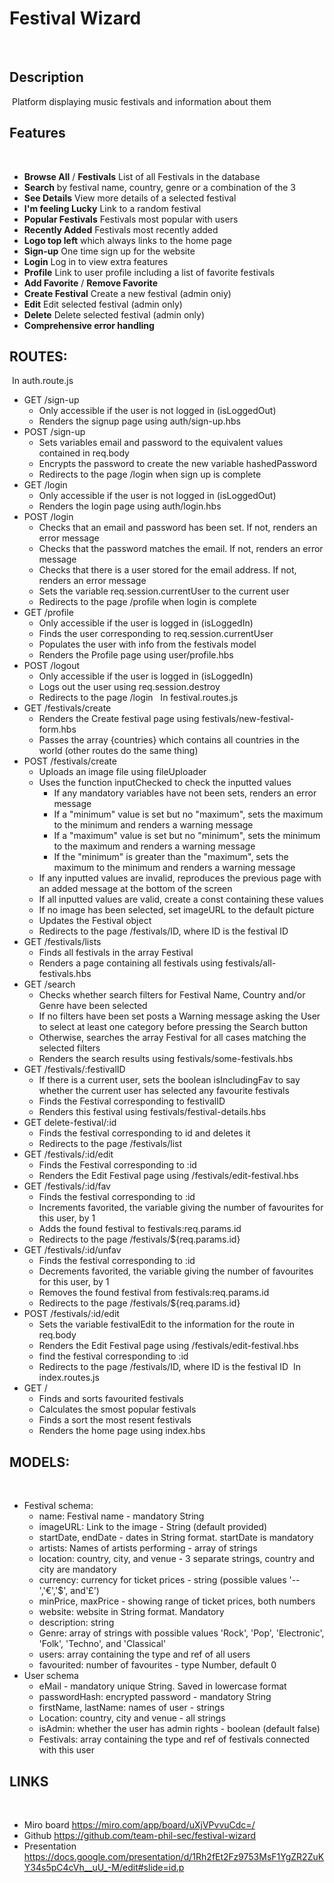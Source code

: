 # Festival Wizard
​
## Description
​
Platform displaying music festivals and information about them
​
## Features
​
* **Browse All** / **Festivals** List of all Festivals in the database
* **Search** by festival name, country, genre or a combination of the 3
* **See Details** View more details of a selected festival
* **I'm feeling Lucky** Link to a random festival
* **Popular Festivals** Festivals most popular with users
* **Recently Added** Festivals most recently added
* **Logo top left** which always links to the home page 
* **Sign-up** One time sign up for the website
* **Login** Log in to view extra features
* **Profile** Link to user profile including a list of favorite festivals
* **Add Favorite** / **Remove Favorite**
* **Create Festival** Create a new festival (admin oniy)
* **Edit** Edit selected festival (admin only)
* **Delete** Delete selected festival (admin only)
* **Comprehensive error handling**
​
​
## ROUTES:
​
In auth.route.js
​
* GET /sign-up
  * Only accessible if the user is not logged in (isLoggedOut)
  * Renders the signup page using auth/sign-up.hbs
​
* POST /sign-up
  * Sets variables email and password to the equivalent values contained in req.body
  * Encrypts the password to create the new variable hashedPassword
  * Redirects to the page /login when sign up is complete
​
* GET /login
  * Only accessible if the user is not logged in (isLoggedOut)
  * Renders the login page using auth/login.hbs
​
* POST /login
  * Checks that an email and password has been set. If not, renders an error message
  * Checks that the password matches the email. If not, renders an error message
  * Checks that there is a user stored for the email address. If not, renders an error message
  * Sets the variable req.session.currentUser to the current user
  * Redirects to the page /profile when login is complete
​
* GET /profile
  * Only accessible if the user is logged in (isLoggedIn)
  * Finds the user corresponding to req.session.currentUser
  * Populates the user with info from the festivals model
  * Renders the Profile page using user/profile.hbs
​
* POST /logout
  * Only accessible if the user is logged in (isLoggedIn)
  * Logs out the user using req.session.destroy
  * Redirects to the page /login
​
​
In festival.routes.js
​
* GET /festivals/create
  * Renders the Create festival page using festivals/new-festival-form.hbs
  * Passes the array {countries} which contains all countries in the world (other routes do the same thing)
​
* POST /festivals/create
  * Uploads an image file using fileUploader
  * Uses the function inputChecked to check the inputted values
    * If any mandatory variables have not been sets, renders an error message
    * If a "minimum" value is set but no "maximum", sets the maximum to the minimum and renders a warning message
    * If a "maximum" value is set but no "minimum", sets the minimum to the maximum and renders a warning message
    * If the "minimum" is greater than the "maximum", sets the maximum to the minimum and renders a warning message
  * If any inputted values are invalid, reproduces the previous page with an added message at the bottom of the screen
  * If all inputted values are valid, create a const containing these values
  * If no image has been selected, set imageURL to the default picture
  * Updates the Festival object
  * Redirects to the page /festivals/ID, where ID is the festival ID
​
* GET /festivals/lists
  * Finds all festivals in the array Festival
  * Renders a page containing all festivals using festivals/all-festivals.hbs
​
* GET /search
  * Checks whether search filters for Festival Name, Country and/or Genre have been selected
  * If no filters have been set posts a Warning message asking the User to select at least one category before pressing the Search button
  * Otherwise, searches the array Festival for all cases matching the selected filters
  * Renders the search results using festivals/some-festivals.hbs
​
* GET /festivals/:festivalID
  * If there is a current user, sets the boolean isIncludingFav to say whether the current user has selected any favourite festivals
  * Finds the Festival corresponding to festivalID
  * Renders this festival using festivals/festival-details.hbs
​
* GET delete-festival/:id
  * Finds the festival corresponding to id and deletes it
  * Redirects to the page /festivals/list
​
* GET /festivals/:id/edit
  * Finds the Festival corresponding to :id
  * Renders the Edit Festival page using /festivals/edit-festival.hbs
​
*  GET /festivals/:id/fav
   * Finds the festival corresponding to :id
   * Increments favorited, the variable giving the number of favourites for this user, by 1
   * Adds the found festival to festivals:req.params.id
   * Redirects to the page /festivals/${req.params.id}
​
*  GET /festivals/:id/unfav
   * Finds the festival corresponding to :id
   * Decrements favorited, the variable giving the number of favourites for this user, by 1
   * Removes the found festival from festivals:req.params.id
   * Redirects to the page /festivals/${req.params.id}
​
* POST /festivals/:id/edit
  * Sets the variable festivalEdit to the information for the route in req.body
  * Renders the Edit Festival page using /festivals/edit-festival.hbs
  * find the festival corresponding to :id
  * Redirects to the page /festivals/ID, where ID is the festival ID
​
​
In index.routes.js
​
* GET /
  * Finds and sorts favourited festivals
  * Calculates the smost popular festivals
  * Finds a sort the most resent festivals
  * Renders the home page using index.hbs
​
## MODELS:
​
* Festival schema:
  * name: Festival name - mandatory String
  * imageURL: Link to the image - String (default provided)
  * startDate, endDate - dates in String format. startDate is mandatory
  * artists: Names of artists performing - array of strings
  * location: country, city, and venue - 3 separate strings, country and city are mandatory
  * currency: currency for ticket prices - string (possible values '--','€','$', and'£') 
  * minPrice, maxPrice - showing range of ticket prices, both numbers
  * website: website in String format. Mandatory
  * description: string
  * Genre: array of strings with possible values 'Rock', 'Pop', 'Electronic', 'Folk', 'Techno', and 'Classical'
  * users: array containing the type and ref of all users
  * favourited: number of favourites - type Number, default 0
​
* User schema
  * eMail - mandatory unique String. Saved in lowercase format
  * passwordHash: encrypted password - mandatory String
  * firstName, lastName: names of user - strings
  * Location: country, city and venue - all strings
  * isAdmin: whether the user has admin rights - boolean (default false)
  * Festivals: array containing the type and ref of festivals connected with this user
​
​
## LINKS
​
* Miro board https://miro.com/app/board/uXjVPvvuCdc=/
* Github https://github.com/team-phil-sec/festival-wizard
* Presentation https://docs.google.com/presentation/d/1Rh2fEt2Fz9753MsF1YgZR2ZuKY34s5pC4cVh__uU_-M/edit#slide=id.p